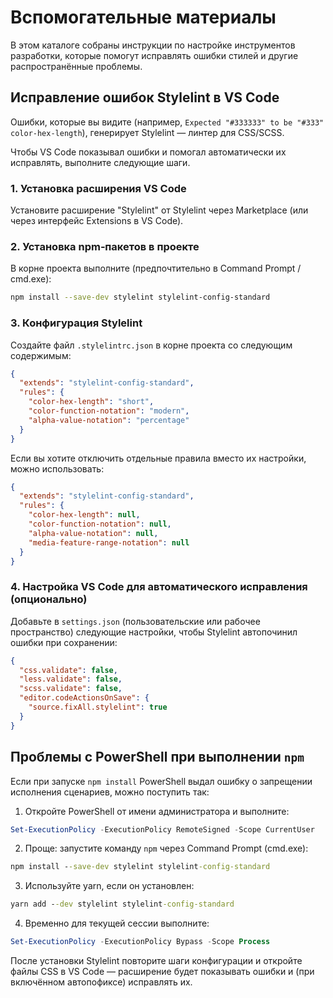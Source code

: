 # Вспомогательные материалы

В этом каталоге собраны инструкции по настройке инструментов разработки, которые помогут исправлять ошибки стилей и другие распространённые проблемы.

## Исправление ошибок Stylelint в VS Code

Ошибки, которые вы видите (например, `Expected "#333333" to be "#333"  color-hex-length`), генерирует Stylelint — линтер для CSS/SCSS.

Чтобы VS Code показывал ошибки и помогал автоматически их исправлять, выполните следующие шаги.

### 1. Установка расширения VS Code

Установите расширение "Stylelint" от Stylelint через Marketplace (или через интерфейс Extensions в VS Code).

### 2. Установка npm‑пакетов в проекте

В корне проекта выполните (предпочтительно в Command Prompt / cmd.exe):

```bash
npm install --save-dev stylelint stylelint-config-standard
```

### 3. Конфигурация Stylelint

Создайте файл `.stylelintrc.json` в корне проекта со следующим содержимым:

```json
{
  "extends": "stylelint-config-standard",
  "rules": {
    "color-hex-length": "short",
    "color-function-notation": "modern",
    "alpha-value-notation": "percentage"
  }
}
```

Если вы хотите отключить отдельные правила вместо их настройки, можно использовать:

```json
{
  "extends": "stylelint-config-standard",
  "rules": {
    "color-hex-length": null,
    "color-function-notation": null,
    "alpha-value-notation": null,
    "media-feature-range-notation": null
  }
}
```

### 4. Настройка VS Code для автоматического исправления (опционально)

Добавьте в `settings.json` (пользовательские или рабочее пространство) следующие настройки, чтобы Stylelint автопочинил ошибки при сохранении:

```json
{
  "css.validate": false,
  "less.validate": false,
  "scss.validate": false,
  "editor.codeActionsOnSave": {
    "source.fixAll.stylelint": true
  }
}
```

## Проблемы с PowerShell при выполнении `npm`

Если при запуске `npm install` PowerShell выдал ошибку о запрещении исполнения сценариев, можно поступить так:

1. Откройте PowerShell от имени администратора и выполните:

```powershell
Set-ExecutionPolicy -ExecutionPolicy RemoteSigned -Scope CurrentUser
```

2. Проще: запустите команду `npm` через Command Prompt (cmd.exe):

```cmd
npm install --save-dev stylelint stylelint-config-standard
```

3. Используйте yarn, если он установлен:

```cmd
yarn add --dev stylelint stylelint-config-standard
```

4. Временно для текущей сессии выполните:

```powershell
Set-ExecutionPolicy -ExecutionPolicy Bypass -Scope Process
```

После установки Stylelint повторите шаги конфигурации и откройте файлы CSS в VS Code — расширение будет показывать ошибки и (при включённом автопофиксе) исправлять их.

